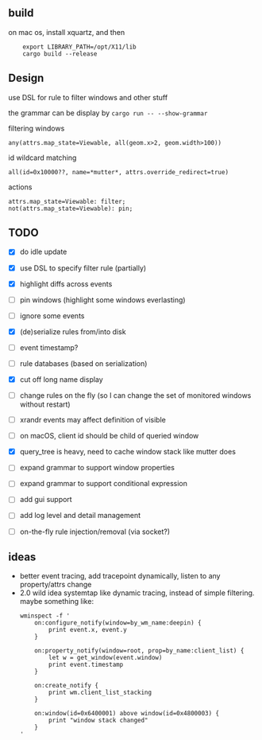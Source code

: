 ## build

on mac os, install xquartz, and then
```
    export LIBRARY_PATH=/opt/X11/lib
    cargo build --release
```

## Design
use DSL for rule to filter windows and other stuff

the grammar can be display by 
`cargo run -- --show-grammar`


filtering windows
```
any(attrs.map_state=Viewable, all(geom.x>2, geom.width>100))
```

id wildcard matching
```
all(id=0x10000??, name=*mutter*, attrs.override_redirect=true)
```

actions
```
attrs.map_state=Viewable: filter;
not(attrs.map_state=Viewable): pin;
```

## TODO

- [x] do idle update
- [x] use DSL to specify filter rule (partially)
- [x] highlight diffs across events
- [ ] pin windows (highlight some windows everlasting) 
- [ ] ignore some events
- [x] (de)serialize rules from/into disk 
- [ ] event timestamp?
- [ ] rule databases (based on serialization)
- [x] cut off long name display 
- [ ] change rules on the fly (so I can change the set of monitored windows without restart)
- [ ] xrandr events may affect definition of visible
- [ ] on macOS, client id should be child of queried window
- [x] query_tree is heavy, need to cache window stack like mutter does
- [ ] expand grammar to support window properties
- [ ] expand grammar to support conditional expression
- [ ] add gui support
- [ ] add log level and detail management
- [ ] on-the-fly rule injection/removal (via socket?)


## ideas
- better event tracing, add tracepoint dynamically, listen to any property/attrs change 
- 2.0 wild idea
    systemtap like dynamic tracing, instead of simple filtering. maybe something like:
    ```
    wminspect -f '
        on:configure_notify(window=by_wm_name:deepin) {
            print event.x, event.y
        }

        on:property_notify(window=root, prop=by_name:client_list) {
            let w = get_window(event.window)
            print event.timestamp
        }

        on:create_notify {
            print wm.client_list_stacking
        }

        on:window(id=0x6400001) above window(id=0x4800003) {
            print "window stack changed"
        }
    '

    ```

